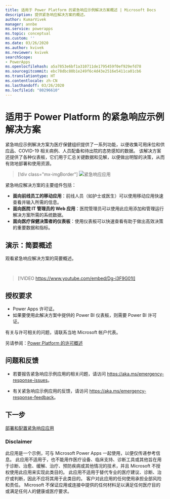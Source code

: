 ```yaml
---
title: 适用于 Power Platform 的紧急响应示例解决方案概述 | Microsoft Docs
description: 提供紧急响应解决方案的概述。
author: KumarVivek
manager: annbe
ms.service: powerapps
ms.topic: conceptual
ms.custom: ''
ms.date: 03/26/2020
ms.author: kvivek
ms.reviewer: kvivek
searchScope:
- PowerApps
ms.openlocfilehash: a5a7853e6bf1a310711de1795459f0ef929efd78
ms.sourcegitcommit: ebc78dbc80b1e249f6c4d43e2516e5411ca01cb6
ms.translationtype: HT
ms.contentlocale: zh-CN
ms.lasthandoff: 03/26/2020
ms.locfileid: "80296610"
---
```

# <a name="emergency-response-sample-solution-for-power-platform"></a>适用于 Power Platform 的紧急响应示例解决方案

紧急响应示例解决方案为医疗保健组织提供了一系列功能，以便收集可用床位和供应品、COVID-19 相关病例、人员配备和待出院的态势感知的数据。 该解决方案还提供了各种仪表板，它们用于汇总关键数据和见解，以便做出明智的决策，从而有效地部署和使用资源。

> [!div class="mx-imgBorder"] 
> ![紧急响应应用](media/conf-ermerg-response-solution-overview.png)

紧急响应解决方案的主要组件包括：

- **面向前线员工的移动应用**：前线人员（如护士或医生）可以使用移动应用快速查看并输入所需的信息。
- **面向医院 IT 管理员的 Web 应用**：医院管理员可以使用此应用添加和管理运行解决方案所需的系统数据。
- **面向医疗保健决策者的仪表板**：使用仪表板可以快速查看有助于做出高效决策的重要数据和指标。

## <a name="demo-quick-overview"></a>演示：简要概述

观看紧急响应解决方案的简要概述。

<br/>

> [!VIDEO https://www.youtube.com/embed/Dg-i3F9G01I]

## <a name="licensing-requirements"></a>授权要求

- Power Apps 许可证。
- 如果要使用此解决方案中提供的 Power BI 仪表板，则需要 Power BI 许可证。

有关与许可相关的问题，请联系当地 Microsoft 帐户代表。

另请参阅：[Power Platform 的许可概述](https://docs.microsoft.com/power-platform/admin/pricing-billing-skus)

## <a name="issues-and-feedback"></a>问题和反馈

- 若要报告紧急响应示例应用的相关问题，请访问 <https://aka.ms/emergency-response-issues>。

- 有关紧急响应示例应用的反馈，请访问 <https://aka.ms/emergency-response-feedback>。

## <a name="next-step"></a>下一步

[部署和配置紧急响应应用](deploy-configure.md)

### <a name="disclaimer"></a>Disclaimer

此应用是一个示例，可与 Microsoft Power Apps 一起使用，以便仅传递参考信息。 此应用不适用于，也不能用作医疗设备、临床支持、诊断工具或其他旨在用于诊断、治愈、缓解、治疗、预防疾病或其他情况的技术，并且 Microsoft 不授权使用此应用来实现此类目的。 此应用不适用于替代专业的医疗建议、诊断、治疗或判断，因此不应将其用于此类目的。 客户对此应用的任何使用承担全部风险和责任。 Microsoft 不保证应用或连接中提供的任何材料足以满足任何医疗目的或满足任何人的健康或医疗要求。
